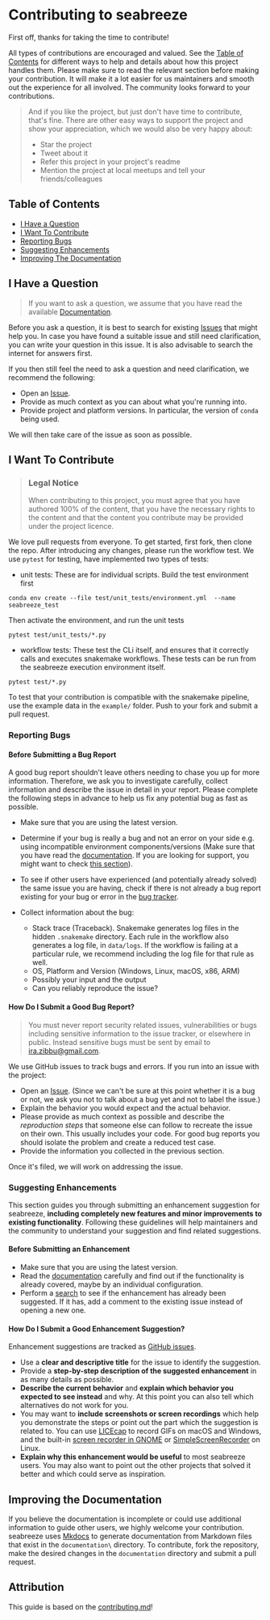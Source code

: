 <!-- omit in toc -->
# Contributing to seabreeze

First off, thanks for taking the time to contribute! 

All types of contributions are encouraged and valued. See the [Table of Contents](#table-of-contents) for different ways to help and details about how this project handles them. Please make sure to read the relevant section before making your contribution. It will make it a lot easier for us maintainers and smooth out the experience for all involved. The community looks forward to your contributions. 

> And if you like the project, but just don't have time to contribute, that's fine. There are other easy ways to support the project and show your appreciation, which we would also be very happy about:
> - Star the project
> - Tweet about it
> - Refer this project in your project's readme
> - Mention the project at local meetups and tell your friends/colleagues

<!-- omit in toc -->
## Table of Contents

- [I Have a Question](#i-have-a-question)
- [I Want To Contribute](#i-want-to-contribute)
- [Reporting Bugs](#reporting-bugs)
- [Suggesting Enhancements](#suggesting-enhancements)
- [Improving The Documentation](#improving-the-documentation)



## I Have a Question

> If you want to ask a question, we assume that you have read the available [Documentation](https://barricklab.github.io/seabreeze/).

Before you ask a question, it is best to search for existing [Issues](https://github.com/barricklab/seabreeze/issues) that might help you. In case you have found a suitable issue and still need clarification, you can write your question in this issue. It is also advisable to search the internet for answers first.

If you then still feel the need to ask a question and need clarification, we recommend the following:

- Open an [Issue](https://github.com/barricklab/seabreeze/issues/new).
- Provide as much context as you can about what you're running into.
- Provide project and platform versions. In particular, the version of `conda` being used. 

We will then take care of the issue as soon as possible.


## I Want To Contribute

> ### Legal Notice <!-- omit in toc -->
> When contributing to this project, you must agree that you have authored 100% of the content, that you have the necessary rights to the content and that the content you contribute may be provided under the project licence.

We love pull requests from everyone. To get started, first fork, then clone the repo. After introducing any changes, please run the workflow test. We use `pytest` for testing, have implemented two types of tests:

- unit tests: These are for individual scripts. Build the test environment first

```
conda env create --file test/unit_tests/environment.yml  --name seabreeze_test
```

Then activate the environment, and run the unit tests

```
pytest test/unit_tests/*.py
```

- workflow tests: These test the CLi itself, and ensures that it correctly calls and executes snakemake workflows. These tests can be run from the seabreeze execution environment itself.

```
pytest test/*.py
```



 To test that your contribution is compatible with the snakemake pipeline, use the example data in the `example/` folder. Push to your fork and submit a pull request.

### Reporting Bugs

<!-- omit in toc -->
#### Before Submitting a Bug Report

A good bug report shouldn't leave others needing to chase you up for more information. Therefore, we ask you to investigate carefully, collect information and describe the issue in detail in your report. Please complete the following steps in advance to help us fix any potential bug as fast as possible.

- Make sure that you are using the latest version.
- Determine if your bug is really a bug and not an error on your side e.g. using incompatible environment components/versions (Make sure that you have read the [documentation](https://barricklab.github.io/seabreeze/). If you are looking for support, you might want to check [this section](#i-have-a-question)).
- To see if other users have experienced (and potentially already solved) the same issue you are having, check if there is not already a bug report existing for your bug or error in the [bug tracker](https://github.com/barricklab/seabreeze/issues?q=label%3Abug).

- Collect information about the bug:
  - Stack trace (Traceback). Snakemake generates log files in the hidden `.snakemake` directory. Each rule in the workflow also generates a log file, in `data/logs`. If the workflow is failing at a particular rule, we recommend including the log file for that rule as well. 
  - OS, Platform and Version (Windows, Linux, macOS, x86, ARM)
  - Possibly your input and the output
  - Can you reliably reproduce the issue? 

<!-- omit in toc -->
#### How Do I Submit a Good Bug Report?

> You must never report security related issues, vulnerabilities or bugs including sensitive information to the issue tracker, or elsewhere in public. Instead sensitive bugs must be sent by email to <ira.zibbu@gmail.com>.
<!-- You may add a PGP key to allow the messages to be sent encrypted as well. -->

We use GitHub issues to track bugs and errors. If you run into an issue with the project:

- Open an [Issue](https://github.com/barricklab/seabreeze/issues/new). (Since we can't be sure at this point whether it is a bug or not, we ask you not to talk about a bug yet and not to label the issue.)
- Explain the behavior you would expect and the actual behavior.
- Please provide as much context as possible and describe the *reproduction steps* that someone else can follow to recreate the issue on their own. This usually includes your code. For good bug reports you should isolate the problem and create a reduced test case.
- Provide the information you collected in the previous section.

Once it's filed, we will work on addressing the issue.

<!-- You might want to create an issue template for bugs and errors that can be used as a guide and that defines the structure of the information to be included. If you do so, reference it here in the description. -->


### Suggesting Enhancements

This section guides you through submitting an enhancement suggestion for seabreeze, **including completely new features and minor improvements to existing functionality**. Following these guidelines will help maintainers and the community to understand your suggestion and find related suggestions.

<!-- omit in toc -->
#### Before Submitting an Enhancement

- Make sure that you are using the latest version.
- Read the [documentation](https://barricklab.github.io/seabreeze/) carefully and find out if the functionality is already covered, maybe by an individual configuration.
- Perform a [search](https://github.com/barricklab/seabreeze/issues) to see if the enhancement has already been suggested. If it has, add a comment to the existing issue instead of opening a new one.

<!-- omit in toc -->
#### How Do I Submit a Good Enhancement Suggestion?

Enhancement suggestions are tracked as [GitHub issues](https://github.com/barricklab/seabreeze/issues).

- Use a **clear and descriptive title** for the issue to identify the suggestion.
- Provide a **step-by-step description of the suggested enhancement** in as many details as possible.
- **Describe the current behavior** and **explain which behavior you expected to see instead** and why. At this point you can also tell which alternatives do not work for you.
- You may want to **include screenshots or screen recordings** which help you demonstrate the steps or point out the part which the suggestion is related to. You can use [LICEcap](https://www.cockos.com/licecap/) to record GIFs on macOS and Windows, and the built-in [screen recorder in GNOME](https://help.gnome.org/users/gnome-help/stable/screen-shot-record.html.en) or [SimpleScreenRecorder](https://github.com/MaartenBaert/ssr) on Linux. <!-- this should only be included if the project has a GUI -->
- **Explain why this enhancement would be useful** to most seabreeze users. You may also want to point out the other projects that solved it better and which could serve as inspiration.

## Improving the Documentation

If you believe the documentation is incomplete or could use additional information to guide other users, we highly welcome your contribution. seabreeze uses [Mkdocs](https://www.mkdocs.org/) to generate documentation from Markdown files that exist in the `documentation\` directory. To contribute, fork the repository, make the desired changes in the `documentation` directory and submit a pull request. 

<!-- omit in toc -->
## Attribution
This guide is based on the [contributing.md](https://contributing.md/generator)!
